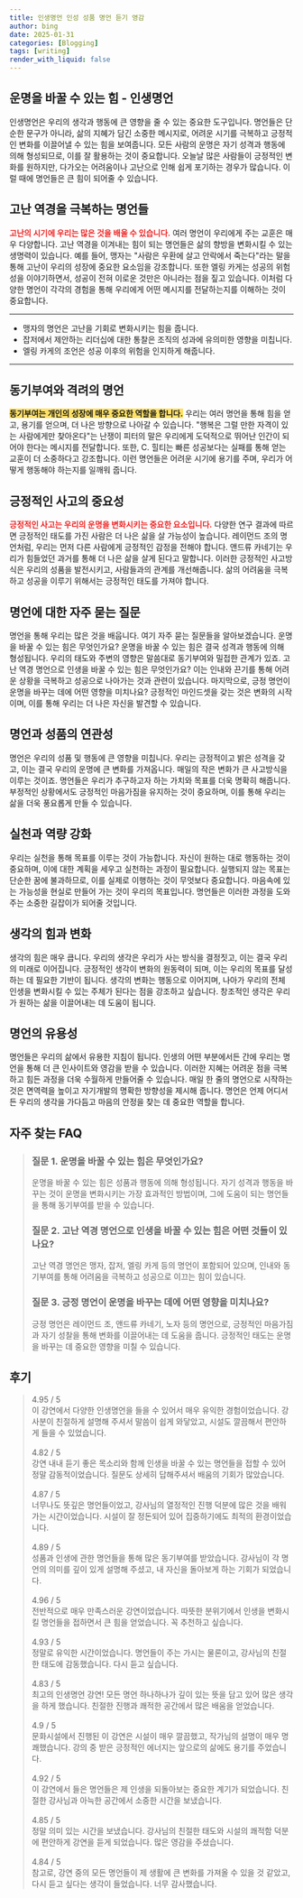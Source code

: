 ```yaml
---
title: 인생명언 인성 성품 명언 듣기 영감
author: bing
date: 2025-01-31
categories: [Blogging]
tags: [writing]
render_with_liquid: false
---
```



<h2 id='인생명언의힘'>운명을 바꿀 수 있는 힘 - 인생명언</h2>

<p>인생명언은 우리의 생각과 행동에 큰 영향을 줄 수 있는 중요한 도구입니다. 명언들은 단순한 문구가 아니라, 삶의 지혜가 담긴 소중한 메시지로, 어려운 시기를 극복하고 긍정적인 변화를 이끌어낼 수 있는 힘을 보여줍니다. 모든 사람의 운명은 자기 성격과 행동에 의해 형성되므로, 이를 잘 활용하는 것이 중요합니다. 오늘날 많은 사람들이 긍정적인 변화를 원하지만, 다가오는 어려움이나 고난으로 인해 쉽게 포기하는 경우가 많습니다. 이럴 때에 명언들은 큰 힘이 되어줄 수 있습니다.</p>

<h2 id='고난과역경을극복하는명언'>고난 역경을 극복하는 명언들</h2>

<p><b><span style="color: #ee2323;">고난의 시기에 우리는 많은 것을 배울 수 있습니다.</span></b> 여러 명언이 우리에게 주는 교훈은 매우 다양합니다. 고난 역경을 이겨내는 힘이 되는 명언들은 삶의 향방을 변화시킬 수 있는 생명력이 있습니다. 예를 들어, 맹자는 "사람은 우환에 살고 안락에서 죽는다"라는 말을 통해 고난이 우리의 성장에 중요한 요소임을 강조합니다. 또한 엘링 카게는 성공의 위험성을 이야기하면서, 성공이 전혀 이로운 것만은 아니라는 점을 짚고 있습니다. 이처럼 다양한 명언이 각각의 경험을 통해 우리에게 어떤 메시지를 전달하는지를 이해하는 것이 중요합니다.</p>

<hr />

<ul>
    <li>맹자의 명언은 고난을 기회로 변화시키는 힘을 줍니다.</li>
    <li>잡저에서 제안하는 리더십에 대한 통찰은 조직의 성과에 유의미한 영향을 미칩니다.</li>
    <li>엘링 카게의 조언은 성공 이후의 위험을 인지하게 해줍니다.</li>
</ul>

<hr />

<h2 id='동기부여와격려의명언'>동기부여와 격려의 명언</h2>

<p><b><span style="background-color: #ffe066;">동기부여는 개인의 성장에 매우 중요한 역할을 합니다.</span></b> 우리는 여러 명언을 통해 힘을 얻고, 용기를 얻으며, 더 나은 방향으로 나아갈 수 있습니다. "행복은 그럴 만한 자격이 있는 사람에게만 찾아온다"는 난쟁이 피터의 말은 우리에게 도덕적으로 뛰어난 인간이 되어야 한다는 메시지를 전달합니다. 또한, C. 힐티는 빠른 성공보다는 실패를 통해 얻는 교훈이 더 소중하다고 강조합니다. 이런 명언들은 어려운 시기에 용기를 주며, 우리가 어떻게 행동해야 하는지를 일깨워 줍니다.</p>

<h2 id='긍정적인사고의중요성'>긍정적인 사고의 중요성</h2>

<p><b><span style="color: #ee2323;">긍정적인 사고는 우리의 운명을 변화시키는 중요한 요소입니다.</span></b> 다양한 연구 결과에 따르면 긍정적인 태도를 가진 사람은 더 나은 삶을 살 가능성이 높습니다. 레이먼드 조의 명언처럼, 우리는 먼저 다른 사람에게 긍정적인 감정을 전해야 합니다. 앤드류 카네기는 우리가 힘들었던 과거를 통해 더 나은 삶을 살게 된다고 말합니다. 이러한 긍정적인 사고방식은 우리의 성품을 발전시키고, 사람들과의 관계를 개선해줍니다. 삶의 어려움을 극복하고 성공을 이루기 위해서는 긍정적인 태도를 가져야 합니다.</p>

<h2 id='명언질문과답변'>명언에 대한 자주 묻는 질문</h2>

<p>명언을 통해 우리는 많은 것을 배웁니다. 여기 자주 묻는 질문들을 알아보겠습니다. 운명을 바꿀 수 있는 힘은 무엇인가요? 운명을 바꿀 수 있는 힘은 결국 성격과 행동에 의해 형성됩니다. 우리의 태도와 주변의 영향은 말씀대로 동기부여와 밀접한 관계가 있죠. 고난 역경 명언으로 인생을 바꿀 수 있는 힘은 무엇인가요? 이는 인내와 끈기를 통해 어려운 상황을 극복하고 성공으로 나아가는 것과 관련이 있습니다. 마지막으로, 긍정 명언이 운명을 바꾸는 데에 어떤 영향을 미치나요? 긍정적인 마인드셋을 갖는 것은 변화의 시작이며, 이를 통해 우리는 더 나은 자신을 발견할 수 있습니다.</p>

<h2 id='명언과성품의연관성'>명언과 성품의 연관성</h2>

<p>명언은 우리의 성품 및 행동에 큰 영향을 미칩니다. 우리는 긍정적이고 밝은 성격을 갖고, 이는 결국 우리의 운명에 큰 변화를 가져옵니다. 매일의 작은 변화가 큰 사고방식을 이루는 것이죠. 명언들은 우리가 추구하고자 하는 가치와 목표를 더욱 명확히 해줍니다. 부정적인 상황에서도 긍정적인 마음가짐을 유지하는 것이 중요하며, 이를 통해 우리는 삶을 더욱 풍요롭게 만들 수 있습니다.</p>

<h2 id='실천과역량강화'>실천과 역량 강화</h2>

<p>우리는 실천을 통해 목표를 이루는 것이 가능합니다. 자신이 원하는 대로 행동하는 것이 중요하며, 이에 대한 계획을 세우고 실천하는 과정이 필요합니다. 실행되지 않는 목표는 단순한 꿈에 불과하므로, 이를 실제로 이행하는 것이 무엇보다 중요합니다. 마음속에 있는 가능성을 현실로 만들어 가는 것이 우리의 목표입니다. 명언들은 이러한 과정을 도와주는 소중한 길잡이가 되어줄 것입니다.</p>

<h2 id='생각의힘과변화'>생각의 힘과 변화</h2>

<p>생각의 힘은 매우 큽니다. 우리의 생각은 우리가 사는 방식을 결정짓고, 이는 결국 우리의 미래로 이어집니다. 긍정적인 생각이 변화의 원동력이 되며, 이는 우리의 목표를 달성하는 데 필요한 기반이 됩니다. 생각의 변화는 행동으로 이어지며, 나아가 우리의 전체 인생을 변화시킬 수 있는 주체가 된다는 점을 강조하고 싶습니다. 창조적인 생각은 우리가 원하는 삶을 이끌어내는 데 도움이 됩니다.</p>

<h2 id='명언의유용성'>명언의 유용성</h2>

<p>명언들은 우리의 삶에서 유용한 지침이 됩니다. 인생의 어떤 부분에서든 간에 우리는 명언을 통해 더 큰 인사이트와 영감을 받을 수 있습니다. 이러한 지혜는 어려운 점을 극복하고 힘든 과정을 더욱 수월하게 만들어줄 수 있습니다. 매일 한 줄의 명언으로 시작하는 것은 면역력을 높이고 자기개발의 명확한 방향성을 제시해 줍니다. 명언은 언제 어디서든 우리의 생각을 가다듬고 마음의 안정을 찾는 데 중요한 역할을 합니다.</p>


<h2 id='자주_찾는_FAQ'>자주 찾는 FAQ</h2>
<div itemscope="" itemtype="https://schema.org/FAQPage"> 
<blockquote> 
<div itemscope="" itemprop="mainEntity" itemtype="https://schema.org/Question"> 
<h3 itemprop="name">질문 1. 운명을 바꿀 수 있는 힘은 무엇인가요?</h3> 
<div itemscope="" itemprop="acceptedAnswer" itemtype="https://schema.org/Answer"> 
<span itemprop="text"> 
<p>운명을 바꿀 수 있는 힘은 성품과 행동에 의해 형성됩니다. 자기 성격과 행동을 바꾸는 것이 운명을 변화시키는 가장 효과적인 방법이며, 그에 도움이 되는 명언들을 통해 동기부여를 받을 수 있습니다.</p> 
</span> 
</div> 
</div> 
<div itemscope="" itemprop="mainEntity" itemtype="https://schema.org/Question"> 
<h3 itemprop="name">질문 2. 고난 역경 명언으로 인생을 바꿀 수 있는 힘은 어떤 것들이 있나요?</h3> 
<div itemscope="" itemprop="acceptedAnswer" itemtype="https://schema.org/Answer"> 
<span itemprop="text"> 
<p>고난 역경 명언은 맹자, 잡저, 엘링 카게 등의 명언이 포함되어 있으며, 인내와 동기부여를 통해 어려움을 극복하고 성공으로 이끄는 힘이 있습니다.</p> 
</span> 
</div> 
</div> 
<div itemscope="" itemprop="mainEntity" itemtype="https://schema.org/Question"> 
<h3 itemprop="name">질문 3. 긍정 명언이 운명을 바꾸는 데에 어떤 영향을 미치나요?</h3> 
<div itemscope="" itemprop="acceptedAnswer" itemtype="https://schema.org/Answer"> 
<span itemprop="text"> 
<p>긍정 명언은 레이먼드 조, 앤드류 카네기, 노자 등의 명언으로, 긍정적인 마음가짐과 자기 성찰을 통해 변화를 이끌어내는 데 도움을 줍니다. 긍정적인 태도는 운명을 바꾸는 데 중요한 영향을 미칠 수 있습니다.</p> 
</span> 
</div> 
</div> 
</blockquote> 
</div>
<h2 id='후기'>후기</h2>
<div itemscope itemtype="https://schema.org/Product">
  <blockquote>
  <div itemprop="review" itemscope itemtype="https://schema.org/Review">
      <div itemprop="reviewRating" itemscope itemtype="https://schema.org/Rating"> <span itemprop="ratingValue">4.95</span> / <span itemprop="bestRating">5</span> </div>
      <span itemprop="reviewBody">이 강연에서 다양한 인생명언을 들을 수 있어서 매우 유익한 경험이었습니다. 강사분이 친절하게 설명해 주셔서 말씀이 쉽게 와닿았고, 시설도 깔끔해서 편안하게 들을 수 있었습니다.</span>
  </div>
  <br>
  <div itemprop="review" itemscope itemtype="https://schema.org/Review">
      <div itemprop="reviewRating" itemscope itemtype="https://schema.org/Rating"> <span itemprop="ratingValue">4.82</span> / <span itemprop="bestRating">5</span> </div>
      <span itemprop="reviewBody">강연 내내 듣기 좋은 목소리와 함께 인생을 바꿀 수 있는 명언들을 접할 수 있어 정말 감동적이었습니다. 질문도 상세히 답해주셔서 배움의 기회가 많았습니다.</span>
  </div>
  <br>
  <div itemprop="review" itemscope itemtype="https://schema.org/Review">
      <div itemprop="reviewRating" itemscope itemtype="https://schema.org/Rating"> <span itemprop="ratingValue">4.87</span> / <span itemprop="bestRating">5</span> </div>
      <span itemprop="reviewBody">너무나도 뜻깊은 명언들이었고, 강사님의 열정적인 진행 덕분에 많은 것을 배워가는 시간이었습니다. 시설이 잘 정돈되어 있어 집중하기에도 최적의 환경이었습니다.</span>
  </div>
  <br>
  <div itemprop="review" itemscope itemtype="https://schema.org/Review">
      <div itemprop="reviewRating" itemscope itemtype="https://schema.org/Rating"> <span itemprop="ratingValue">4.89</span> / <span itemprop="bestRating">5</span> </div>
      <span itemprop="reviewBody">성품과 인생에 관한 명언들을 통해 많은 동기부여를 받았습니다. 강사님이 각 명언의 의미를 깊이 있게 설명해 주셨고, 내 자신을 돌아보게 하는 기회가 되었습니다.</span>
  </div>
  <br>
  <div itemprop="review" itemscope itemtype="https://schema.org/Review">
      <div itemprop="reviewRating" itemscope itemtype="https://schema.org/Rating"> <span itemprop="ratingValue">4.96</span> / <span itemprop="bestRating">5</span> </div>
      <span itemprop="reviewBody">전반적으로 매우 만족스러운 강연이었습니다. 따뜻한 분위기에서 인생을 변화시킬 명언들을 접하면서 큰 힘을 얻었습니다. 꼭 추천하고 싶습니다.</span>
  </div>
  <br>
  <div itemprop="review" itemscope itemtype="https://schema.org/Review">
      <div itemprop="reviewRating" itemscope itemtype="https://schema.org/Rating"> <span itemprop="ratingValue">4.93</span> / <span itemprop="bestRating">5</span> </div>
      <span itemprop="reviewBody">정말로 유익한 시간이었습니다. 명언들이 주는 가시는 물론이고, 강사님의 친절한 태도에 감동했습니다. 다시 듣고 싶습니다.</span>
  </div>
  <br>
  <div itemprop="review" itemscope itemtype="https://schema.org/Review">
      <div itemprop="reviewRating" itemscope itemtype="https://schema.org/Rating"> <span itemprop="ratingValue">4.83</span> / <span itemprop="bestRating">5</span> </div>
      <span itemprop="reviewBody">최고의 인생명언 강연! 모든 명언 하나하나가 깊이 있는 뜻을 담고 있어 많은 생각을 하게 했습니다. 친절한 진행과 쾌적한 공간에서 많은 배움을 얻었습니다.</span>
  </div>
  <br>
  <div itemprop="review" itemscope itemtype="https://schema.org/Review">
      <div itemprop="reviewRating" itemscope itemtype="https://schema.org/Rating"> <span itemprop="ratingValue">4.9</span> / <span itemprop="bestRating">5</span> </div>
      <span itemprop="reviewBody">문화시설에서 진행된 이 강연은 시설이 매우 깔끔했고, 작가님의 설명이 매우 명쾌했습니다. 강의 중 받은 긍정적인 에너지는 앞으로의 삶에도 용기를 주었습니다.</span>
  </div>
  <br>
  <div itemprop="review" itemscope itemtype="https://schema.org/Review">
      <div itemprop="reviewRating" itemscope itemtype="https://schema.org/Rating"> <span itemprop="ratingValue">4.92</span> / <span itemprop="bestRating">5</span> </div>
      <span itemprop="reviewBody">이 강연에서 들은 명언들은 제 인생을 되돌아보는 중요한 계기가 되었습니다. 친절한 강사님과 아늑한 공간에서 소중한 시간을 보냈습니다.</span>
  </div>
  <br>
  <div itemprop="review" itemscope itemtype="https://schema.org/Review">
      <div itemprop="reviewRating" itemscope itemtype="https://schema.org/Rating"> <span itemprop="ratingValue">4.85</span> / <span itemprop="bestRating">5</span> </div>
      <span itemprop="reviewBody">정말 의미 있는 시간을 보냈습니다. 강사님의 친절한 태도와 시설의 쾌적함 덕분에 편안하게 강연을 듣게 되었습니다. 많은 영감을 주셨습니다.</span>
  </div>
  <br>
  <div itemprop="review" itemscope itemtype="https://schema.org/Review">
      <div itemprop="reviewRating" itemscope itemtype="https://schema.org/Rating"> <span itemprop="ratingValue">4.84</span> / <span itemprop="bestRating">5</span> </div>
      <span itemprop="reviewBody">참고로, 강연 중의 모든 명언들이 제 생활에 큰 변화를 가져올 수 있을 것 같았고, 다시 듣고 싶다는 생각이 들었습니다. 너무 감사했습니다.</span>
  </div>
  </blockquote>
</div>
